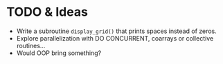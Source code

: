 # TODO & Ideas

* Write a subroutine `display_grid()` that prints spaces instead of zeros.
* Explore parallelization with DO CONCURRENT, coarrays or collective routines...
* Would OOP bring something?
